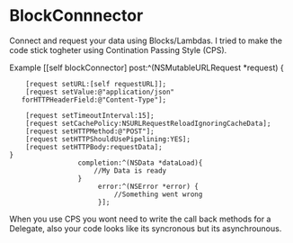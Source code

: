 BlockConnnector
===============

Connect and request your data using Blocks/Lambdas. I tried to make the code stick togheter using Contination Passing Style (CPS).

Example
[[self blockConnector] post:^(NSMutableURLRequest *request) {
        
        [request setURL:[self requestURL]];
        [request setValue:@"application/json"
       forHTTPHeaderField:@"Content-Type"];
        
        [request setTimeoutInterval:15];
        [request setCachePolicy:NSURLRequestReloadIgnoringCacheData];
        [request setHTTPMethod:@"POST"];
        [request setHTTPShouldUsePipelining:YES];
        [request setHTTPBody:requestData];
    }
                     completion:^(NSData *dataLoad){
                         //My Data is ready
                     }
                          error:^(NSError *error) {
                              //Something went wrong
                          }];

When you use CPS you wont need to write the call back methods for a Delegate, also your code looks like its syncronous but its asynchrounous.
